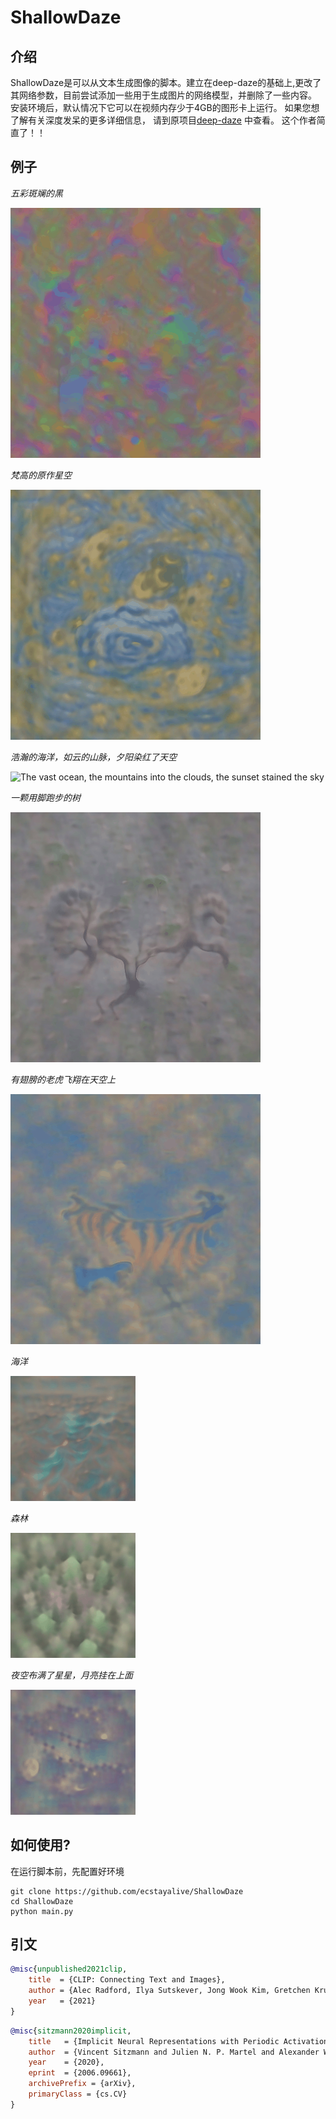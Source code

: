 # ShallowDaze

## 介绍
ShallowDaze是可以从文本生成图像的脚本。建立在deep-daze的基础上,更改了其网络参数，目前尝试添加一些用于生成图片的网络模型，并删除了一些内容。 安装环境后，默认情况下它可以在视频内存少于4GB的图形卡上运行。 如果您想了解有关深度发呆的更多详细信息，
 请到原项目[deep-daze](https://github.com/lucidrains/deep-daze) 中查看。 这个作者简直了！！

## 例子

*五彩斑斓的黑*

![Colorful black](./samples/Colorful_black.gif)

*梵高的原作星空*

![Van Gogh's original The Starry Night](./samples/Van_Gogh's_original_The_Starry_Night.gif)

*浩瀚的海洋，如云的山脉，夕阳染红了天空*

![The vast ocean, the mountains into the clouds, the sunset stained the sky](./samples/The_vast_ocean_the_mountains_into_the_clouds_the_sunset_stained_the_sky.gif)

*一颗用脚跑步的树*

![A running tree with its feet](./samples/A_running_tree_with_its_feet.gif)

*有翅膀的老虎飞翔在天空上*

![A tiger with wings is flying on the blue sky](./samples/A_tiger_with_wings_is_flying_on_the_blue_sky.gif)

*海洋*

![ocean](./samples/ocean.gif)

*森林*

![forest](./samples/forest.gif)

*夜空布满了星星，月亮挂在上面*

![The night sky is full of stars, and the moon is hang on there](./samples/The_night_sky_is_full_of_stars_and_the_moon_is_hang_on_there.gif)

## 如何使用?

在运行脚本前，先配置好环境
```
git clone https://github.com/ecstayalive/ShallowDaze
cd ShallowDaze
python main.py
```

## 引文

```bibtex
@misc{unpublished2021clip,
    title  = {CLIP: Connecting Text and Images},
    author = {Alec Radford, Ilya Sutskever, Jong Wook Kim, Gretchen Krueger, Sandhini Agarwal},
    year   = {2021}
}
```

```bibtex
@misc{sitzmann2020implicit,
    title   = {Implicit Neural Representations with Periodic Activation Functions},
    author  = {Vincent Sitzmann and Julien N. P. Martel and Alexander W. Bergman and David B. Lindell and Gordon Wetzstein},
    year    = {2020},
    eprint  = {2006.09661},
    archivePrefix = {arXiv},
    primaryClass = {cs.CV}
}
```